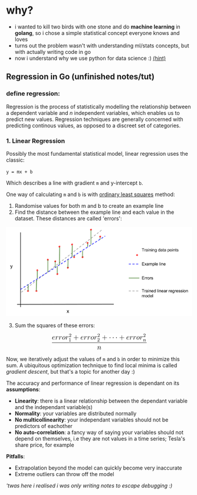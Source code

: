 # why?
- i wanted to kill two birds with one stone and do **machine learning** in **golang**, so i chose a simple statistical concept everyone knows and loves
- turns out the problem wasn't with understanding ml/stats concepts, but with actually writing code in go
- now i understand why we use python for data science :) [(hint)](https://pandas.pydata.org/)

## Regression in Go (unfinished notes/tut)

### define regression:

Regression is the process of statistically modelling the relationship between a dependent variable and _n_ independent variables, which enables us to predict new values. Regression techniques are generally concerned with predicting continous values, as opposed to a discreet set of categories.

### 1. Linear Regression

Possibly the most fundamental statistical model, linear regression uses the classic:

`y = mx + b`

Which describes a line with gradient `m` and y-intercept `b`.

One way of calculating `m` and `b` is with [ordinary least squares](https://en.wikipedia.org/wiki/Ordinary_least_squares) method:

1. Randomise values for both m and b to create an example line
2. Find the distance between the example line and each value in the dataset. These distances are called 'errors':

<img src="./docs/ols.png">

3. Sum the squares of these errors:

<p align="center">
<img src="./docs/eq0.png">
</p>

Now, we iteratively adjust the values of `m` and `b` in order to minimize this sum. A ubiquitous optimization technique to find local minima is called _gradient descent_, but that's a topic for another day :)

The accuracy and performance of linear regression is dependant on its **assumptions**:

- **Linearity**: there is a linear relationship between the dependant variable and the independant variable(s)
- **Normality**: your variables are distributed normally
- **No multicollinearity**: your independant variables should not be predictors of eachother
- **No auto-correlation**: a fancy way of saying your variables should not depend on themselves, i.e they are not values in a time series; Tesla's share price, for example

**Pitfalls**:
- Extrapolation beyond the model can quickly become very inaccurate
- Extreme outliers can throw off the model


*'twas here i realised i was only writing notes to escape debugging :)*
